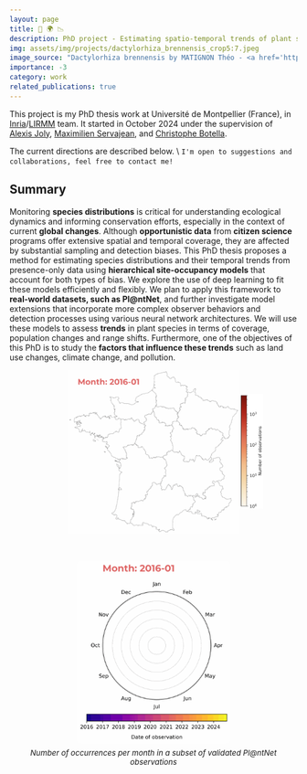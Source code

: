 ```yaml
---
layout: page
title: 🌿 🌍 📉
description: PhD project - Estimating spatio-temporal trends of plant species using Opportunistic Citizen science data
img: assets/img/projects/dactylorhiza_brennensis_crop5:7.jpeg
image_source: "Dactylorhiza brennensis by MATIGNON Théo - <a href='https://obsindre.fr/index.php?module=observation&action=detail&idobs=990734'>Indre Nature</a>"
importance: -3
category: work
related_publications: true
---
```


This project is my PhD thesis work at Université de Montpellier (France), in [Inria](https://inria.fr/en)/[LIRMM](https://www.lirmm.fr/lirmm-en/) team. It started in October 2024 under the supervision of [Alexis Joly](https://sites.google.com/view/alexis-joly-inria/home/), [Maximilien Servajean](https://maximiliense.github.io/), and [Christophe Botella](http://christophebotella.fr/).

The current directions are described below. \\
`I'm open to suggestions and collaborations, feel free to contact me!`


## Summary

Monitoring **species distributions** is critical for understanding ecological dynamics and informing conservation efforts, especially in the context of current **global changes**. Although **opportunistic data** from **citizen science** programs offer extensive spatial and temporal coverage, they are affected by substantial sampling and detection biases. This PhD thesis proposes a method for estimating species distributions and their temporal trends from presence-only data using **hierarchical site-occupancy models** that account for both types of bias. We explore the use of deep learning to fit these models efficiently and flexibly. We plan to apply this framework to **real-world datasets, such as Pl@ntNet**, and further investigate model extensions that incorporate more complex observer behaviors and detection processes using various neural network architectures. We will use these models to assess **trends** in plant species in terms of coverage, population changes and range shifts. Furthermore, one of the objectives of this PhD is to study the **factors that influence these trends** such as land use changes, climate change, and pollution.


<div style="display: flex; flex-direction: column; align-items: center; gap: 8px;">
  <!-- Top row: map + scale + spider -->
    <div style="display: flex; flex-wrap: wrap; justify-content: center; align-items: flex-start; gap: clamp(0px, 5vw, 200px); width: 100%;">
        <!-- Map + Scale wrapper -->
        <div style="display: flex; align-items: flex-start; gap: 4px;">
        <!-- Map -->
        <div style="display: inline-block; position: relative;">
            <img src="/assets/img/projects/nbr_obs_plantnet-map.gif" 
                 alt="Map" 
                 style="max-width: 300px; width: 100%; height: auto; display: block; border-radius: 0;">
            <!-- Scale -->
            <img src="/assets/img/projects/nbr_obs_plantnet-map-scale.png" 
                 alt="Map scale" 
                 style="height: 70%; width: auto; display: block; border-radius: 0; position: absolute; top: 15%; left: 100%;">
        </div>
        </div>
        <!-- Spider -->
        <img src="/assets/img/projects/nbr_obs_plantnet-spider.gif" 
             alt="Spider" 
             style="flex: 1 1 250px; max-width: 270px; height: 90%; display: block; border-radius: 8px;">
    </div>
    <!-- Legend -->
    <div style="text-align: center; font-size: 0.95em;">
        <em>Number of occurrences per month in a subset of validated Pl@ntNet observations</em>
    </div>
</div> <br>
 